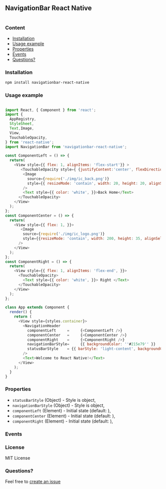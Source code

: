 ## NavigationBar React Native
<p align="center">
    <img src ="" />
</p>

### Content
- [Installation](#installation)
- [Usage example](#usage-example)
- [Properties](#properties)
- [Events](#events)
- [Questions?](#questions)

### Installation
```bash
npm install navigationbar-react-native
```
### Usage example
```javascript

import React, { Component } from 'react';
import {
  AppRegistry,
  StyleSheet,
  Text,Image,
  View, 
  TouchableOpacity,
} from 'react-native';
import NavigationBar from 'navigationbar-react-native';

const ComponentLeft = () => {
  return(
    <View style={{ flex: 1, alignItems: 'flex-start'}} >
       <TouchableOpacity style={ {justifyContent:'center', flexDirection: 'row'}}>
        <Image 
          source={require('./img/ic_back.png')}
          style={{ resizeMode: 'contain', width: 20, height: 20, alignSelf: 'center' }}
        />
        <Text style={{ color: 'white', }}>Back Home</Text>
      </TouchableOpacity>
    </View>
  );
};
const ComponentCenter = () => {
  return(
    <View style={{ flex: 1, }}>
       <Image
        source={require('./img/ic_logo.png')}
        style={{resizeMode: 'contain', width: 200, height: 35, alignSelf: 'center' }}
      />
    </View>
  );
};
const ComponentRight = () => {
  return(
    <View style={{ flex: 1, alignItems: 'flex-end', }}>
      <TouchableOpacity>
        <Text style={{ color: 'white', }}> Right </Text>
      </TouchableOpacity>
    </View>
  );
};

class App extends Component {
  render() {
    return (
      <View style={styles.container}>
        <NavigationHeader 
          componentLeft     =     {<ComponentLeft />}
          componentCenter   =     {<ComponentCenter />}
          componentRight    =     {<ComponentRight />}
          navigationBarStyle=     {{ backgroundColor: ''#215e79'' }}
          statusBarStyle    = {{ barStyle: 'light-content', backgroundColor: '#215e79' }},
        />
        <Text>Welcome to React Native!</Text>
      </View>
    );
  }
}
```

### Properties
* `statusBarStyle` (Object) - Style is object,
* `navigationBarStyle` (Object) - Style is object,
* `componentLeft` (Element) - Initial state (default: <View/>),
* `componentCenter` (Element) - Initial state (default: <View/>),
* `componentRight` (Element) - Initial state (default: <View/>),

### Events


### License
MIT License

### Questions?
Feel free to [create an issue](https://github.com/jundat95/navigationbar-react-native/issues)
